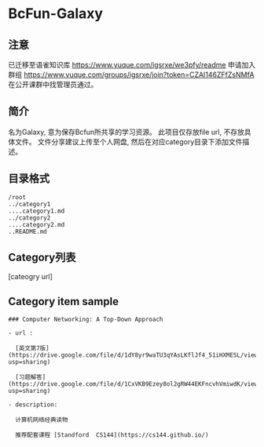 # BcFun-Galaxy

## 注意
  已迁移至语雀知识库
  https://www.yuque.com/igsrxe/we3pfy/readme
  申请加入群组
  https://www.yuque.com/groups/igsrxe/join?token=CZAI146ZFfZsNMfA
  在公开课群中找管理员通过。
## 简介
  名为Galaxy, 意为保存Bcfun所共享的学习资源。
  此项目仅存放file url, 不存放具体文件。
  文件分享建议上传至个人网盘, 然后在对应category目录下添加文件描述。
## 目录格式
```
/root
../category1
....category1.md
../category2
....category2.md
..README.md
```
## Category列表
[cateogry url]
## Category item sample
```
### Computer Networking: A Top-Down Approach

- url : 

  [英文第7版](https://drive.google.com/file/d/1dY8yr9waTU3qYAsLKflJf4_51iHXMESL/view?usp=sharing)

  [习题解答](https://drive.google.com/file/d/1CxVKB9Ezey8ol2gRW44EKFncvhVmiwdK/view?usp=sharing)

- description:

  计算机网络经典读物

  推荐配套课程 [Standford  CS144](https://cs144.github.io/)
```
